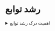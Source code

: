 # رشد توابع
<details>
           <summary>  اهمیت درک رشد توابع  </summary>
           <p>زمان اجرای یک الگوریتم از معیارهای بهره مندی آن به شمار می اید که می تواند با استفاده از توابع رشد توصیف شود. با داشتن زمان اجرای الگوریتم های مختلف می توان آن ها را با هم مقایسه کرد.   </p>
         </details>
